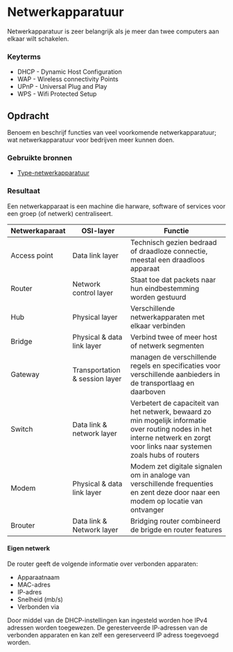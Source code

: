 # Netwerkapparatuur
Netwerkapparatuur is zeer belangrijk als je meer dan twee computers aan elkaar wilt schakelen.

### Keyterms
* DHCP - Dynamic Host Configuration
* WAP - Wireless connectivity Points
* UPnP - Universal Plug and Play
* WPS - Wifi Protected Setup 

## Opdracht
Benoem en beschrijf functies van veel voorkomende netwerkapparatuur; wat netwerkapparatuur voor bedrijven meer kunnen doen. 

### Gebruikte bronnen
- [Type-netwerkapparatuur](https://www.educba.com/types-of-network-devices/)


### Resultaat
Een netwerkapparaat is een machine die harware, software of services voor een groep (of netwerk) centraliseert.  

| Netwerkaparaat | OSI-layer | Functie |
| -------- | ------- | ------ |
| Access point | Data link layer | Technisch gezien bedraad of draadloze connectie, meestal een draadloos apparaat |
| Router | Network control layer | Staat toe dat packets naar hun eindbestemming worden gestuurd |
| Hub | Physical layer | Verschillende netwerkapparaten met elkaar verbinden |
| Bridge | Physical & data link layer | Verbind twee of meer host of netwerk segmenten |
| Gateway | Transportation & session layer | managen de verschillende regels en specificaties voor verschillende aanbieders in de transportlaag en daarboven |
| Switch | Data link & network layer | Verbetert de capaciteit van het netwerk, bewaard zo min mogelijk informatie over routing nodes in het interne netwerk en zorgt voor links naar systemen zoals hubs of routers |
| Modem | Physical & data link layer | Modem zet digitale signalen om in analoge van verschillende frequenties en zent deze door naar een modem op locatie van ontvanger |
| Brouter | Data link & Network layer | Bridging router combineerd de brigde en router features |

#### Eigen netwerk

De router geeft de volgende informatie over verbonden apparaten:
* Apparaatnaam
* MAC-adres
* IP-adres
* Snelheid (mb/s) 
* Verbonden via

Door middel van de DHCP-instellingen kan ingesteld worden hoe IPv4 adressen worden toegewezen. De geresterveerde IP-adressen van de verbonden apparaten en kan zelf een gereserveerd IP adress toegevoegd worden. 